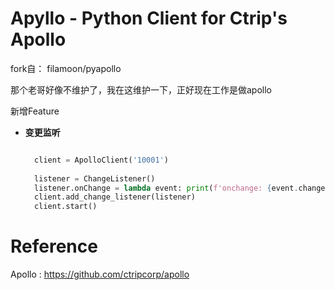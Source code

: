Apyllo - Python Client for Ctrip's Apollo
================

fork自： filamoon/pyapollo

那个老哥好像不维护了，我在这维护一下，正好现在工作是做apollo

新增Feature
* **变更监听**

  ```python
  
    client = ApolloClient('10001')
    
    listener = ChangeListener()
    listener.onChange = lambda event: print(f'onchange: {event.changes}')
    client.add_change_listener(listener)
    client.start()
  
  ```

# Reference
Apollo : https://github.com/ctripcorp/apollo
